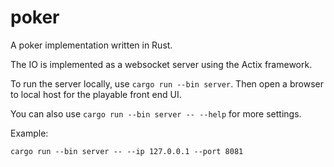 # poker

A poker implementation written in Rust.

The IO is implemented as a websocket server using the Actix framework.

To run the server locally, use ```cargo run --bin server```. Then open a browser to local host for the playable front end UI. 

You can also use ```cargo run --bin server -- --help``` for more settings.

Example:

```cargo run --bin server -- --ip 127.0.0.1 --port 8081```
